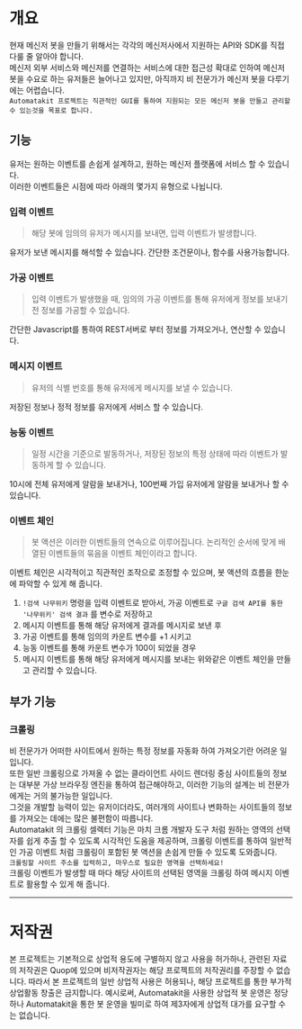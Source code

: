 # 개요

현재 메신저 봇을 만들기 위해서는 각각의 메신저사에서 지원하는 API와 SDK를 직접 다룰 줄 알아야 합니다.  
메신저 외부 서비스와 메신저를 연결하는 서비스에 대한 접근성 확대로 인하여 메신저 봇을 수요로 하는 유저들은 늘어나고 있지만, 아직까지 비 전문가가 메신저 봇을 다루기에는 어렵습니다.  
`Automatakit 프로젝트는 직관적인 GUI를 통하여 지원되는 모든 메신저 봇을 만들고 관리할 수 있는것을 목표로 합니다.`

## 기능

유저는 원하는 이벤트를 손쉽게 설계하고, 원하는 메신저 플랫폼에 서비스 할 수 있습니다.  
이러한 이벤트들은 시점에 따라 아래의 몇가지 유형으로 나뉩니다.

### 입력 이벤트

> 해당 봇에 임의의 유저가 메시지를 보내면, 입력 이벤트가 발생합니다.

유저가 보낸 메시지를 해석할 수 있습니다. 간단한 조건문이나, 함수를 사용가능합니다.

### 가공 이벤트

> 입력 이벤트가 발생했을 때, 임의의 가공 이벤트를 통해 유저에게 정보를 보내기 전 정보를 가공할 수 있습니다.

간단한 Javascript를 통하여 REST서버로 부터 정보를 가져오거나, 연산할 수 있습니다.

### 메시지 이벤트

> 유저의 식별 번호를 통해 유저에게 메시지를 보낼 수 있습니다.

저장된 정보나 정적 정보를 유저에게 서비스 할 수 있습니다.

### 능동 이벤트

> 일정 시간을 기준으로 발동하거나, 저장된 정보의 특정 상태에 따라 이벤트가 발동하게 할 수 있습니다.

10시에 전체 유저에게 알람을 보내거나, 100번째 가입 유저에게 알람을 보내거나 할 수 있습니다.

### 이벤트 체인

> 봇 액션은 이러한 이벤트들의 연속으로 이루어집니다. 논리적인 순서에 맞게 배열된 이벤트들의 묶음을 이벤트 체인이라고 합니다.

이벤트 체인은 시각적이고 직관적인 조작으로 조정할 수 있으며, 봇 액션의 흐름을 한눈에 파악할 수 있게 해 줍니다.  
1. `!검색 나무위키` 명령을 입력 이벤트로 받아서, 가공 이벤트로 `구글 검색 API를 통한 '나무위키' 검색 결과` 를 변수로 저장하고
2. 메시지 이벤트를 통해 해당 유저에게 결과를 메시지로 보낸 후
3. 가공 이벤트를 통해 임의의 카운트 변수를 +1 시키고
4. 능동 이벤트를 통해 카운트 변수가 100이 되었을 경우
5. 메시지 이벤트를 통해 해당 유저에게 메시지를 보내는
위와같은 이벤트 체인을 만들고 관리할 수 있습니다.

## 부가 기능

### 크롤링

비 전문가가 어떠한 사이트에서 원하는 특정 정보를 자동화 하여 가져오기란 어려운 일입니다.  
또한 일반 크롤링으로 가져올 수 없는 클라이언트 사이드 렌더링 중심 사이트들의 정보는 대부분 가상 브라우징 엔진을 통하여 접근해야하고, 이러한 기능의 설계는 비 전문가에게는 거의 불가능한 일입니다.  
그것을 개발할 능력이 있는 유저이더라도, 여러개의 사이트나 변화하는 사이트들의 정보를 가져오는 데에는 많은 불편함이 따릅니다.  
Automatakit 의 크롤링 셀렉터 기능은 마치 크롬 개발자 도구 처럼 원하는 영역의 선택자를 쉽게 추출 할 수 있도록 시각적인 도움을 제공하며, 크롤링 이벤트를 통하여 일반적인 가공 이벤트 처럼 크롤링이 포함된 봇 액션을 손쉽게 만들 수 있도록 도와줍니다.  
`크롤링할 사이트 주소를 입력하고, 마우스로 필요한 영역을 선택하세요!`  
크롤링 이벤트가 발생할 때 마다 해당 사이트의 선택된 영역을 크롤링 하여 메시지 이벤트로 활용할 수 있게 해 줍니다.

***

# 저작권

본 프로젝트는 기본적으로 상업적 용도에 구별하지 않고 사용을 허가하나, 관련된 자료의 저작권은 Quop에 있으며 비저작권자는 해당 프로젝트의 저작권리를 주장할 수 없습니다. 따라서 본 프로젝트의 일반 상업적 사용은 허용되나, 해당 프로젝트를 통한 부가적 상업활동 창출은 금지합니다. 예시로써, Automatakit을 사용한 상업적 봇 운영은 정당하나 Automatakit을 통한 봇 운영을 빌미로 하여 제3자에게 상업적 대가를 요구할 수는 없습니다.
